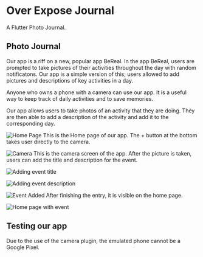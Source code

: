 # Over Expose Journal

A Flutter Photo Journal.

## Photo Journal

Our app is a riff on a new, popular app BeReal. In the app BeReal, users are prompted to take pictures of their activities throughout the day with random notificatons. Our app is a simple version of this; users allowed to add pictures and descriptions of key activities in a day. 

Anyone who owns a phone with a camera can use our app. It is a useful way to keep track of daily activities and to save memories. 

Our app allows users to take photos of an activity that they are doing. They are then able to add a description of the activity and add it to the corresponding day. 

![Home Page](/assets/home%20page.png "Home Page")
This is the Home page of our app. The + button at the bottom takes user directly to the camera. 

![Camera](/assets/camera.png "Camera")
This is the camera screen of the app. After the picture is taken, users can add the title and description for the event. 

![Adding event title](/assets/adding%20title.png "Adding event title")

![Adding event description](/assets/adding%20description.png "Adding description")

![Event Added](/assets/event%20added.png "Event added to home")
After finishing the entry, it is visible on the home page. 

![Home page with event](/assets/Home%20page%20with%20event.png "Home page with event added")

## Testing our app

Due to the use of the camera plugin, the emulated phone cannot be a Google Pixel.
